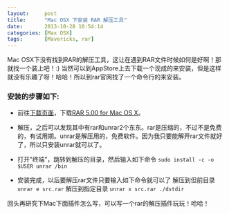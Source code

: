 ```yaml
---
layout:     post
title:      "Mac OSX 下安装 RAR 解压工具"
date:       2013-10-28 10:54:14
categories: [Max OSX]
tags:       [Mavericks, rar]
---
```


Mac OSX下没有找到RAR的解压工具，这让在遇到RAR文件时候如何是好啊！那就找一个装上吧！:)
当然可以到AppStore上去下载一个现成的来安装，但是这样就没有乐趣了呀！哈哈！所以到rar官网找了一个命令行的来安装。
<!--more-->

### 安装的步骤如下:

- 前往[下载页面](http://www.rarlab.com/download.htm)，下载[RAR 5.00 for Mac OS X](http://www.rarlab.com/rar/rarosx-5.0.0.tar.gz)。
- 解压，之后可以发现其中有rar和unrar2个东东。rar是压缩的，不过不是免费的，有试用期。unrar是解压用的，免费软件。因为我只要能解开rar文件就好了，所以只安装unrar就可以了。
- 打开"终端"，跳转到解压的目录，然后输入如下命令
`sudo install -c -o $USER unrar /bin`

- 安装完成，以后要解压rar文件只要输入如下命令就可以了
解压到但前目录 `unrar e src.rar`
解压到指定目录 `unrar x src.rar ./dstdir`

回头再研究下Mac下面插件怎么写，可以写一个rar的解压插件玩玩！哈哈！
